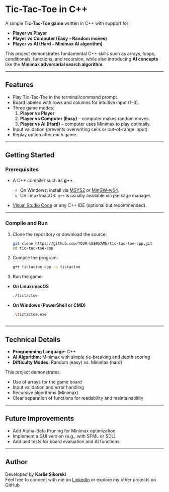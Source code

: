 # Tic-Tac-Toe in C++

A simple **Tic-Tac-Toe game** written in C++ with support for:

- **Player vs Player**
- **Player vs Computer (Easy – Random moves)**
- **Player vs AI (Hard – Minimax AI algorithm)**

This project demonstrates fundamental C++ skills such as arrays, loops, conditionals, functions, and recursion, while also introducing **AI concepts** like the **Minimax adversarial search algorithm**.

---

## Features

- Play Tic-Tac-Toe in the terminal/command prompt.
- Board labeled with rows and columns for intuitive input (1–3).
- Three game modes:
  1. **Player vs Player**
  2. **Player vs Computer (Easy)** – computer makes random moves.
  3. **Player vs AI (Hard)** – computer uses Minimax to play optimally.
- Input validation (prevents overwriting cells or out-of-range input).
- Replay option after each game.

---

## Getting Started

### Prerequisites

- A C++ compiler such as **g++**.
  - On Windows: install via [MSYS2](https://www.msys2.org/) or [MinGW-w64](http://mingw-w64.org/).
  - On Linux/macOS: `g++` is usually available via package manager.

- [Visual Studio Code](https://code.visualstudio.com/) or any C++ IDE (optional but recommended).

---

### Compile and Run

1. Clone the repository or download the source:
   ```bash
   git clone https://github.com/YOUR-USERNAME/tic-tac-toe-cpp.git
   cd tic-tac-toe-cpp
   
2. Compile the program:
     ```bash
     g++ tictactoe.cpp -o tictactoe

3. Run the game:
- **On Linux/macOS**
    ```bash
    ./tictactoe
- **On Windows (PowerShell or CMD)**
    ```bash
    .\tictactoe.exe



---

## Technical Details

- **Programming Language:** C++  
- **AI Algorithm:** Minimax with simple tie-breaking and depth scoring  
- **Difficulty Modes:** Random (easy) vs. Minimax (hard)

This project demonstrates:

- Use of arrays for the game board  
- Input validation and error handling  
- Recursive algorithms (Minimax)  
- Clear separation of functions for readability and maintainability  

---

## Future Improvements

- Add Alpha-Beta Pruning for Minimax optimization  
- Implement a GUI version (e.g., with SFML or SDL)  
- Add unit tests for board evaluation and AI functions  

---

## Author

Developed by **Karlie Sikorski**  
Feel free to connect with me on [LinkedIn]([https://www.linkedin.com/in/k-sikorski/) or explore my other projects on GitHub
